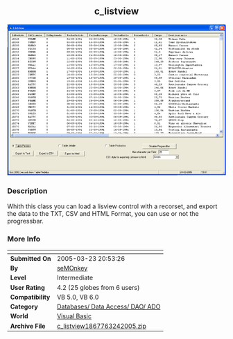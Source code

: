 ﻿<div align="center">

## c\_listview

<img src="PIC2005324212820972.gif">
</div>

### Description

Whith this class you can load a lisview control with a recorset, and export the data to the TXT, CSV and  HTML Format, you can use or not the progressbar.
 
### More Info
 


<span>             |<span>
---                |---
**Submitted On**   |2005-03-23 20:53:26
**By**             |[seMOnkey](https://github.com/Planet-Source-Code/PSCIndex/blob/master/ByAuthor/semonkey.md)
**Level**          |Intermediate
**User Rating**    |4.2 (25 globes from 6 users)
**Compatibility**  |VB 5\.0, VB 6\.0
**Category**       |[Databases/ Data Access/ DAO/ ADO](https://github.com/Planet-Source-Code/PSCIndex/blob/master/ByCategory/databases-data-access-dao-ado__1-6.md)
**World**          |[Visual Basic](https://github.com/Planet-Source-Code/PSCIndex/blob/master/ByWorld/visual-basic.md)
**Archive File**   |[c\_listview1867763242005\.zip](https://github.com/Planet-Source-Code/semonkey-c-listview__1-59628/archive/master.zip)








